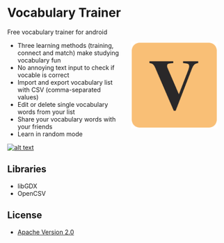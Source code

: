 # Vocabulary Trainer

Free vocabulary trainer for android

<img src="https://github.com/svengerhardt/android-vocabulary-trainer/blob/master/app/src/main/res/drawable-xxxhdpi/ic_launcher.png?raw=true" width="200" align="right" hspace="20">

* Three learning methods (training, connect and match) make studying vocabulary fun
* No annoying text input to check if vocable is correct
* Import and export vocabulary list with CSV (comma-separated values)
* Edit or delete single vocabulary words from your list
* Share your vocabulary words with your friends
* Learn in random mode

[![alt text](http://developer.android.com/images/brand/en_app_rgb_wo_60.png "Download Vocabulary Trainer from the Play Store")](https://play.google.com/store/apps/details?id=de.trilobytese.vocab)

## Libraries

* libGDX
* OpenCSV

## License

* [Apache Version 2.0](http://www.apache.org/licenses/LICENSE-2.0.html)